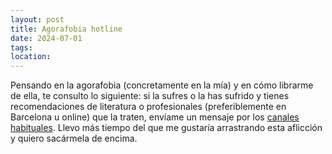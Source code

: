 ```yaml
---
layout: post
title: Agorafobia hotline
date: 2024-07-01
tags: 
location:
---
```

Pensando en la agorafobia (concretamente en la mía) y en cómo librarme de ella, te consulto lo siguiente: si la sufres o la has sufrido y tienes recomendaciones de literatura o profesionales (preferiblemente en Barcelona u online) que la traten, envíame un mensaje por los [canales habituales](https://javier.computer/contact). Llevo más tiempo del que me gustaría arrastrando esta aflicción y quiero sacármela de encima.